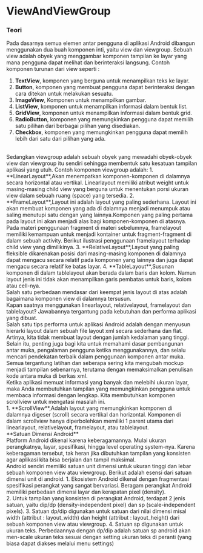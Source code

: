 # ViewAndViewGroup
### Teori
Pada dasarnya semua elemen antar pengguna di aplikasi Android dibangun menggunakan dua buah komponen inti, yaitu view dan viewgroup.
Sebuah view adalah obyek yang menggambar komponen tampilan ke layar yang mana pengguna dapat melihat dan berinteraksi langsung. Contoh komponen turunan dari view seperti :
1.  **TextView**, komponen yang berguna untuk menampilkan teks ke layar.
2. 	**Button**, komponen yang membuat pengguna dapat berinteraksi dengan cara ditekan untuk melakukan sesuatu.
3.  **ImageView**, Komponen untuk menampilkan gambar.
4.  **ListView**, komponen untuk menampilkan informasi dalam bentuk list.
5.	**GridView**, komponen untuk menampilkan informasi dalam bentuk grid.
6. 	**RadioButton**, komponen yang memungkinkan pengguna dapat memilih satu pilihan dari berbagai pilihan yang disediakan.
7.	**Checkbox**, komponen yang memungkinkan pengguna dapat memilih lebih dari satu dari pilihan yang ada.
<br>
Sedangkan viewgroup adalah sebuah obyek yang mewadahi obyek-obyek view dan viewgroup itu sendiri sehingga membentuk satu kesatuan tampilan aplikasi yang utuh. Contoh komponen viewgroup adalah:
1.  **LinearLayout**,Akan menempatkan komponen-komponen di dalamnya secara horizontal atau vertikal. Linearlayout memiliki atribut weight untuk masing-masing child view yang berguna untuk menentukan porsi ukuran view dalam sebuah  ruang (space) yang tersedia.
2.	**FrameLayout**,Layout ini adalah layout yang paling sederhana. Layout ini akan membuat komponen yang ada di dalamnya menjadi menumpuk atau saling menutupi satu dengan yang lainnya.Komponen yang paling pertama pada layout ini akan menjadi alas bagi komponen-komponen di atasnya. Pada materi penggunaan fragment di materi sebelumnya, framelayout memiliki kemampuan untuk menjadi kontainer untuk fragment-fragment di dalam sebuah activity. Berikut ilustrasi penggunaan framelayout terhadap child view yang dimilikinya.
3.	**RelativeLayout**,Layout yang paling fleksible dikarenakan posisi dari masing-masing komponen di dalamnya dapat mengacu secara relatif pada komponen yang lainnya dan juga dapat mengacu secara relatif ke batas layar.
4.  **TableLayout**,Susunan komponen di dalam tablelayout akan berada dalam baris dan kolom. Namun layout jenis ini tidak akan menampilkan garis pembatas untuk baris, kolom atau cell-nya. 
<br>
Salah satu perbedaan mendasar dari keempat jenis layout di atas adalah bagaimana komponen view di dalamnya tersusun. <br>
Kapan saatnya menggunakan linearlayout, relativelayout, framelayout dan tablelayout? Jawabannya tergantung pada kebutuhan dan performa aplikasi yang dibuat. <br>
Salah satu tips performa untuk aplikasi Android adalah dengan menyusun hierarki layout dalam sebuah file layout xml secara sederhana dan flat. Artinya, kita tidak membuat layout dengan jumlah kedalaman yang tinggi. Selain itu, penting juga bagi kita untuk memahami dasar pembangunan antar muka, pengalaman pengguna ketika menggunakannya, dan selalu mencari pendekatan terbaik dalam penggunaan komponen antar muka. <br>
Semua tergantung latihan dan seberapa sering kita mengubah mockup menjadi tampilan sebenarnya, terutama dengan memaksimalkan penulisan kode antara muka di berkas xml. 
<br>
Ketika aplikasi memuat informasi yang banyak dan melebihi ukuran layar, maka Anda membutuhkan tampilan yang memungkinkan pengguna untuk membaca informasi dengan lengkap. Kita membutuhkan komponen scrollview untuk mengatasi masalah ini.
<br>
1.  **ScrollView**,Adalah layout yang memungkinkan komponen di dalamnya digeser (scroll) secara vertikal dan horizontal. Komponen di dalam scrollview hanya diperbolehkan memiliki 1 parent utama dari linearlayout, relativelayout, framelayout, atau tablelayout.
<br>
**Satuan Dimensi Android**
<br>
Platform Android dikenal karena keberagamannya. Mulai ukuran perangkatnya, layar, spesifikasi, hingga level operating system-nya. Karena keberagaman tersebut, tak heran jika dibutuhkan tampilan yang konsisten agar aplikasi kita bisa berjalan dan tampil maksimal. <br>
Android sendiri memiliki satuan unit dimensi untuk ukuran tinggi dan lebar sebuah komponen view atau viewgroup. Berikut adalah esensi dari satuan dimensi unit di android. 
1.	Ekosistem Android dikenal dengan fragmentasi spesifikasi perangkat yang sangat bervariasi. Beragam perangkat Android memiliki perbedaan dimensi layar dan kerapatan pixel (density). <br>
2.	Untuk tampilan yang konsisten di perangkat Android, terdapat 2 jenis satuan, yaitu dip/dp (density-independent pixel) dan sp (scale-independent pixels). 
3.	Satuan dp/dip digunakan untuk satuan dari nilai dimensi misal width (attribut : layout_width) dan height (attribut : layout_height) dari sebuah komponen view atau viewgroup.
4.	Satuan sp digunakan untuk ukuran teks. Perbedaannya dengan dp/dip adalah satuan sp android akan men-scale ukuran teks sesuai dengan setting ukuran teks di peranti (yang biasa dapat diakses melalui menu settings)
<br>






